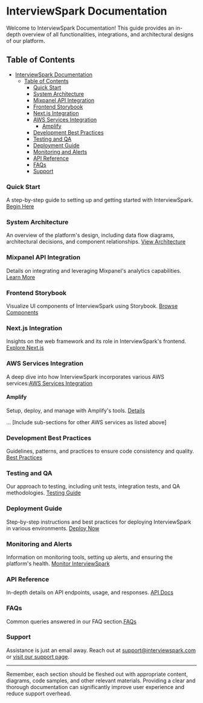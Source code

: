 # InterviewSpark Documentation

Welcome to InterviewSpark Documentation! This guide provides an in-depth overview of all functionalities, integrations, and architectural designs of our platform.

## Table of Contents

- [InterviewSpark Documentation](#interviewspark-documentation)
  - [Table of Contents](#table-of-contents)
    - [Quick Start](#quick-start)
    - [System Architecture](#system-architecture)
    - [Mixpanel API Integration](#mixpanel-api-integration)
    - [Frontend Storybook](#frontend-storybook)
    - [Next.js Integration](#nextjs-integration)
    - [AWS Services Integration](#aws-services-integration)
      - [Amplify](#amplify)
    - [Development Best Practices](#development-best-practices)
    - [Testing and QA](#testing-and-qa)
    - [Deployment Guide](#deployment-guide)
    - [Monitoring and Alerts](#monitoring-and-alerts)
    - [API Reference](#api-reference)
    - [FAQs](#faqs)
    - [Support](#support)

### Quick Start

A step-by-step guide to setting up and getting started with InterviewSpark. [Begin Here](#quick-start)

### System Architecture

An overview of the platform's design, including data flow diagrams, architectural decisions, and component relationships. [View Architecture](#system-architecture)

### Mixpanel API Integration

Details on integrating and leveraging Mixpanel's analytics capabilities. [Learn More](#mixpanel-api-integration)

### Frontend Storybook

Visualize UI components of InterviewSpark using Storybook. [Browse Components](#frontend-storybook)

### Next.js Integration

Insights on the web framework and its role in InterviewSpark's frontend. [Explore Next.js](#nextjs-integration)

### AWS Services Integration

A deep dive into how InterviewSpark incorporates various AWS services:[AWS Services Integration](#aws-services-integration)

#### Amplify

Setup, deploy, and manage with Amplify's tools. [Details](#amplify)

... [Include sub-sections for other AWS services as listed above]

### Development Best Practices

Guidelines, patterns, and practices to ensure code consistency and quality. [Best Practices](#development-best-practices)

### Testing and QA

Our approach to testing, including unit tests, integration tests, and QA methodologies. [Testing Guide](#testing-and-qa)

### Deployment Guide

Step-by-step instructions and best practices for deploying InterviewSpark in various environments. [Deploy Now](#deployment-guide)

### Monitoring and Alerts

Information on monitoring tools, setting up alerts, and ensuring the platform's health. [Monitor InterviewSpark](#monitoring-and-alerts)

### API Reference

In-depth details on API endpoints, usage, and responses. [API Docs](#api-reference)

### FAQs

Common queries answered in our FAQ section.[FAQs](#faqs)

### Support

Assistance is just an email away. Reach out at [support@interviewspark.com](mailto:support@interviewspark.com) or [visit our support page](#support).

---

Remember, each section should be fleshed out with appropriate content, diagrams, code samples, and other relevant materials. Providing a clear and thorough documentation can significantly improve user experience and reduce support overhead.
